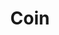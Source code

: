 ---
path: /projects/coin
title: Coin
tech: [react, typescript, express, node.js, mongodb]
description: Web-based financial management.
github: https://github.com/narendrasss/coin
client: Personal project
team: [Narendra S., Najla S.]
---